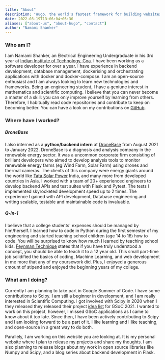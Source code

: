 ```yaml
---
title: "About"
description: "Hugo, the world's fastest framework for building websites"
date: 2022-03-19T13:06:04+05:30
aliases: ["about-us", "about-hugo", "contact"]
author: "Namami Shanker"
---
```


### Who am I?
I am Namami Shanker, an Electrical Engineering Undergraduate in his 3rd year at [Indian Institute of Technology, Goa](https://www.iitgoa.ac.in/). I have been working as a software developer for over a year. I have experience in backend development, database management, dockerising and orchestrating applications with docker and docker-compose. I am an open-source enthusiast and I am always looking to learn new technologies and frameworks. Being an engineering student, I have a geniune interest in mathematics and scientific computing. I believe that you can never become a master of a skill: you can only improve yourself by learning from others. Therefore, I habitually read code repositories and contribute to keep on becoming better. You can have a look on my contributions on [GitHub](https://github.com/NamamiShanker).

### Where have I worked?

##### DroneBase
I also interned as a **python/backend intern** at [DroneBase](https://dronebase.com) from August 2021 to January 2022. DroneBase is a diagnosis and analysis company in the renewable energy sector. It was a uncommon corporate firm consisting of brilliant developers who aimed to develop analysis tools to monitor renewable energy farms (eg Wind Farm, Solar Farm) using drones and thermal cameras. The clients of this company were energy giants around the world like [Tata Solar Power](https://www.tatapowersolar.com/) India, and many more from developed countries in Asia. I worked with a team of 20+ experienced engineers to develop backend APIs and test suites with Flask and Pytest. The tests I implemented skyrocketed development speed up to 2 times. The experience I gained with API development, Database engineering and writing scalable, testable and maintainable code is invaluable.

##### Q-in-1
I believe that a college students' expenses should be managed by him/herself. I learned how to code in Python during the first semester of my engineering and started teaching school children (age 14 to 18) how to code. You will be surprised to know how much I learned by teaching school kids. [Feynman Technique](https://fs.blog/feynman-technique/) states that if you have truly understood a concept, you should be able to teach it to a 12 year old. This small part-time job solidified the basics of coding, Machine Learning, and web development in me more that any of my coursework did. Plus, I enjoyed a generous cmount of stipend and enjoyed the beginning years of my college.

### What am I doing?
Currently I am planning to take part in Google Summer of Code. I have some contributions to [Scipy](https://github.com/scipy/scipy/). I am still a beginner in development, and I am really interested in Scientific Computing. I got involved with Scipy in 2020 when I they released they released their project [idea list](https://github.com/scipy/scipy/wiki/GSoC-2021-project-ideas) for GSoC 2021. I wanted to work on this project, however, I missed GSoC applications as I came to know about it too late. Since then, I have been actively contributing to Scipy and I am looking forward to be a part of it. I like learning and I like teaching, and open-source in a great way to do both.

Parallely, I am working on this website you are looking at. It is my personal website where I plan to release my projects and share my thoughts. I am also planning to release blogs about my work in open source libraries like Numpy and Scipy, and a blog series about backend development in Flask.